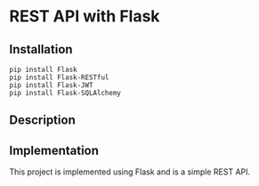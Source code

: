 # REST API with Flask

## Installation

```
pip install Flask
pip install Flask-RESTful
pip install Flask-JWT
pip install Flask-SQLAlchemy
```


## Description


## Implementation

This project is implemented using Flask and is a simple REST API.
